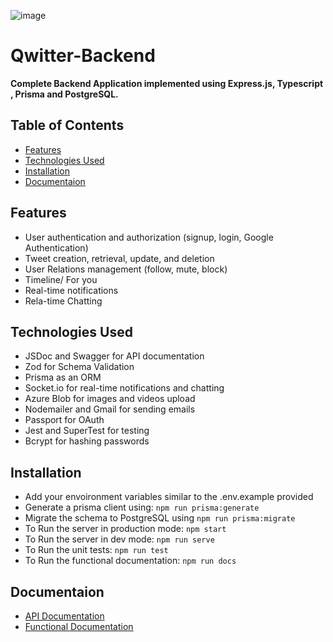 ![image](https://github.com/ahmedoshelmy/Qwitter-Backend/assets/55411484/899ccd14-c937-4258-bc27-cfbbbcbbf5c8)
# Qwitter-Backend
**Complete Backend Application implemented using Express.js, Typescript , Prisma and PostgreSQL.**

## Table of Contents

- [Features](#features)
- [Technologies Used](#technologies-used)
- [Installation](#installation)
- [Documentaion](#documentaion)

## Features  
- User authentication and authorization (signup, login, Google Authentication)
- Tweet creation, retrieval, update, and deletion
- User Relations management (follow, mute, block)
- Timeline/ For you 
- Real-time notifications
- Rela-time Chatting 

## Technologies Used

- JSDoc and Swagger for API documentation
- Zod for Schema Validation
- Prisma as an ORM
- Socket.io for real-time notifications and chatting
- Azure Blob for images and videos upload
- Nodemailer and Gmail for sending emails
- Passport for OAuth
- Jest and SuperTest for  testing
- Bcrypt for hashing passwords 

## Installation

- Add your envoironment variables similar to the .env.example provided
- Generate a prisma client using: `npm run prisma:generate`
- Migrate the schema to PostgreSQL using  `npm run prisma:migrate`
- To Run the server in production mode: `npm start`
- To Run the server in dev mode: `npm run serve`
- To Run the unit tests: `npm run test`
- To Run the functional documentation: `npm run docs`


## Documentaion 
- [API Documentation](http://back.qwitter.cloudns.org:3000/docs/)
- [Functional Documentation](http://back.qwitter.cloudns.org:3000/doc/index.html)
